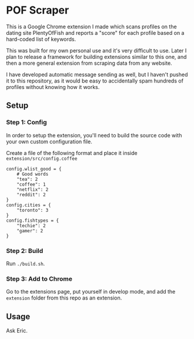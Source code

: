 # POF Scraper
This is a Google Chrome extension I made which scans profiles on the dating site PlentyOfFish and reports a "score" for each profile based on a hard-coded list of keywords.

This was built for my own personal use and it's very difficult to use. Later I plan to release a framework for building extensions similar to this one, and then a more general extension from scraping data from any website.

I have developed automatic message sending as well, but I haven't pushed it to this repository, as it would be easy to accidentally spam hundreds of profiles without knowing how it works.

## Setup
### Step 1: Config
In order to setup the extension, you'll need to build the source code
with your own custom configuration file.

Create a file of the following format and place it inside
`extension/src/config.coffee`

```
config.wlist_good = {
    # Good words
    "tea": 2
    "coffee": 1
    "netflix": 2
    "reddit": 2
}
config.cities = {
    "toronto": 3
}
config.fishtypes = {
    "techie": 2
    "gamer": 2
}
```

### Step 2: Build
Run `./build.sh`.

### Step 3: Add to Chrome
Go to the extensions page, put yourself in develop mode, and add the
`extension` folder from this repo as an extension.

## Usage
Ask Eric.

